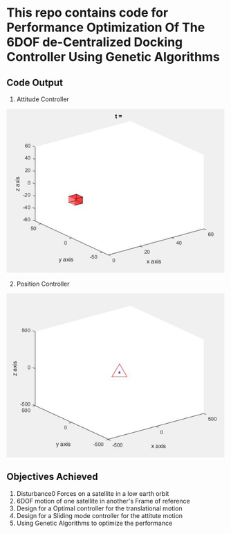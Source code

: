 # This repo contains code for Performance Optimization Of The 6DOF de-Centralized Docking Controller Using Genetic Algorithms
## Code Output 
1. Attitude Controller
<img src="Plots&Diagrams/AttitudeController.gif" />

2. Position Controller
<img src="Plots&Diagrams/PositionController.gif" />

## Objectives Achieved
1. Disturbance0 Forces on a satellite in a low earth orbit
2. 6DOF motion of one satellite in another's Frame of reference
3. Design for a Optimal controller for the translational motion
4. Design for a Sliding mode controller for the attitute motion
5. Using Genetic Algorithms to optimize the performance

